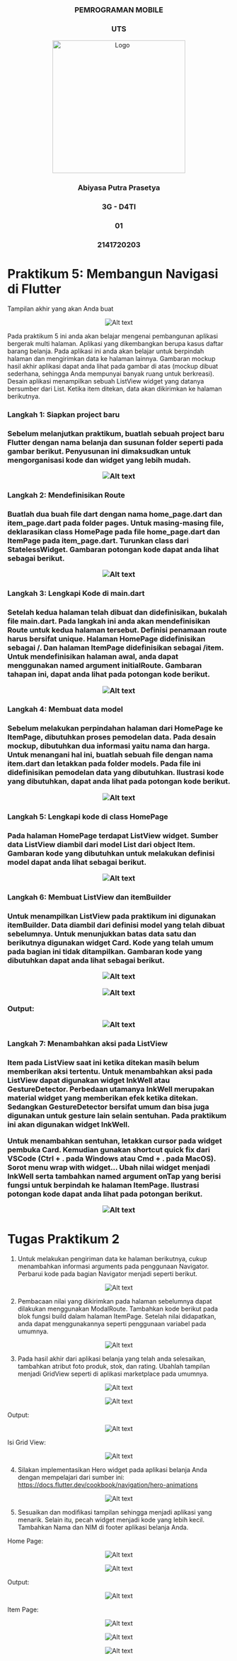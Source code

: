 <div align="center">
  <h3 align="center">PEMROGRAMAN MOBILE</h3>
  <h3 align="center">UTS</h3>
  <a href="https://github.com/othneildrew/Best-README-Template">
    <img src="img/logo_polinema.png" alt="Logo" width="300" height="300">
  </a>

  <h3 align="center">Abiyasa Putra Prasetya</h3>
  <h3 align="center">3G - D4TI</h3>
  <h3 align="center">01</h3>
  <h3 align="center">2141720203</h3>
</div>

# Praktikum 5: Membangun Navigasi di Flutter

Tampilan akhir yang akan Anda buat

<p align="center">
  <img src="img/praktikum_5/1.png" alt="Alt text">
</p>

Pada praktikum 5 ini anda akan belajar mengenai pembangunan aplikasi bergerak multi halaman. Aplikasi yang dikembangkan berupa kasus daftar barang belanja. Pada aplikasi ini anda akan belajar untuk berpindah halaman dan mengirimkan data ke halaman lainnya. Gambaran mockup hasil akhir aplikasi dapat anda lihat pada gambar di atas (mockup dibuat sederhana, sehingga Anda mempunyai banyak ruang untuk berkreasi). Desain aplikasi menampilkan sebuah ListView widget yang datanya bersumber dari List. Ketika item ditekan, data akan dikirimkan ke halaman berikutnya.

<h3>Langkah 1: Siapkan project baru<h3>

Sebelum melanjutkan praktikum, buatlah sebuah project baru Flutter dengan nama belanja dan susunan folder seperti pada gambar berikut. Penyusunan ini dimaksudkan untuk mengorganisasi kode dan widget yang lebih mudah.

<p align="center">
  <img src="img/praktikum_5/2.png" alt="Alt text">
</p>

<h3>Langkah 2: Mendefinisikan Route<h3>

Buatlah dua buah file dart dengan nama home_page.dart dan item_page.dart pada folder pages. Untuk masing-masing file, deklarasikan class HomePage pada file home_page.dart dan ItemPage pada item_page.dart. Turunkan class dari StatelessWidget. Gambaran potongan kode dapat anda lihat sebagai berikut.

<p align="center">
  <img src="img/praktikum_5/3.png" alt="Alt text">
</p>

<h3>Langkah 3: Lengkapi Kode di main.dart<h3>

Setelah kedua halaman telah dibuat dan didefinisikan, bukalah file main.dart. Pada langkah ini anda akan mendefinisikan Route untuk kedua halaman tersebut. Definisi penamaan route harus bersifat unique. Halaman HomePage didefinisikan sebagai /. Dan halaman ItemPage didefinisikan sebagai /item. Untuk mendefinisikan halaman awal, anda dapat menggunakan named argument initialRoute. Gambaran tahapan ini, dapat anda lihat pada potongan kode berikut.

<p align="center">
  <img src="img/praktikum_5/4.png" alt="Alt text">
</p>

<h3>Langkah 4: Membuat data model<h3>

Sebelum melakukan perpindahan halaman dari HomePage ke ItemPage, dibutuhkan proses pemodelan data. Pada desain mockup, dibutuhkan dua informasi yaitu nama dan harga. Untuk menangani hal ini, buatlah sebuah file dengan nama item.dart dan letakkan pada folder models. Pada file ini didefinisikan pemodelan data yang dibutuhkan. Ilustrasi kode yang dibutuhkan, dapat anda lihat pada potongan kode berikut.

<p align="center">
  <img src="img/praktikum_5/5.png" alt="Alt text">
</p>

<h3>Langkah 5: Lengkapi kode di class HomePage<h3>

Pada halaman HomePage terdapat ListView widget. Sumber data ListView diambil dari model List dari object Item. Gambaran kode yang dibutuhkan untuk melakukan definisi model dapat anda lihat sebagai berikut.

<p align="center">
  <img src="img/praktikum_5/6.png" alt="Alt text">
</p>

<h3>Langkah 6: Membuat ListView dan itemBuilder<h3>

Untuk menampilkan ListView pada praktikum ini digunakan itemBuilder. Data diambil dari definisi model yang telah dibuat sebelumnya. Untuk menunjukkan batas data satu dan berikutnya digunakan widget Card. Kode yang telah umum pada bagian ini tidak ditampilkan. Gambaran kode yang dibutuhkan dapat anda lihat sebagai berikut.

<p align="center">
  <img src="img/praktikum_5/7.png" alt="Alt text">
</p>

<p align="center">
  <img src="img/praktikum_5/8.png" alt="Alt text">
</p>

Output:

<p align="center">
  <img src="img/praktikum_5/run1.png" alt="Alt text">
</p>

<h3>Langkah 7: Menambahkan aksi pada ListView<h3>

Item pada ListView saat ini ketika ditekan masih belum memberikan aksi tertentu. Untuk menambahkan aksi pada ListView dapat digunakan widget InkWell atau GestureDetector. Perbedaan utamanya InkWell merupakan material widget yang memberikan efek ketika ditekan. Sedangkan GestureDetector bersifat umum dan bisa juga digunakan untuk gesture lain selain sentuhan. Pada praktikum ini akan digunakan widget InkWell.

Untuk menambahkan sentuhan, letakkan cursor pada widget pembuka Card. Kemudian gunakan shortcut quick fix dari VSCode (Ctrl + . pada Windows atau Cmd + . pada MacOS). Sorot menu wrap with widget... Ubah nilai widget menjadi InkWell serta tambahkan named argument onTap yang berisi fungsi untuk berpindah ke halaman ItemPage. Ilustrasi potongan kode dapat anda lihat pada potongan berikut.

<p align="center">
  <img src="img/praktikum_5/9.png" alt="Alt text">
</p>

# Tugas Praktikum 2

1. Untuk melakukan pengiriman data ke halaman berikutnya, cukup menambahkan informasi arguments pada penggunaan Navigator. Perbarui kode pada bagian Navigator menjadi seperti berikut.

<p align="center">
  <img src="img/praktikum_5/10.png" alt="Alt text">
</p>

2. Pembacaan nilai yang dikirimkan pada halaman sebelumnya dapat dilakukan menggunakan ModalRoute. Tambahkan kode berikut pada blok fungsi build dalam halaman ItemPage. Setelah nilai didapatkan, anda dapat menggunakannya seperti penggunaan variabel pada umumnya.

<p align="center">
  <img src="img/praktikum_5/11.png" alt="Alt text">
</p>

3. Pada hasil akhir dari aplikasi belanja yang telah anda selesaikan, tambahkan atribut foto produk, stok, dan rating. Ubahlah tampilan menjadi GridView seperti di aplikasi marketplace pada umumnya.

<p align="center">
  <img src="img/praktikum_5/12.png" alt="Alt text">
</p>

<p align="center">
  <img src="img/praktikum_5/13.png" alt="Alt text">
</p>

Output:

<p align="center">
  <img src="img/praktikum_5/rungrid.png" alt="Alt text">
</p>

Isi Grid View:

<p align="center">
  <img src="img/praktikum_5/run2.png" alt="Alt text">
</p>

4. Silakan implementasikan Hero widget pada aplikasi belanja Anda dengan mempelajari dari sumber ini: https://docs.flutter.dev/cookbook/navigation/hero-animations

<p align="center">
  <img src="img/praktikum_5/14.png" alt="Alt text">
</p>

5. Sesuaikan dan modifikasi tampilan sehingga menjadi aplikasi yang menarik. Selain itu, pecah widget menjadi kode yang lebih kecil. Tambahkan Nama dan NIM di footer aplikasi belanja Anda.

Home Page:

<p align="center">
  <img src="img/praktikum_5/15.png" alt="Alt text">
</p>

<p align="center">
  <img src="img/praktikum_5/16.png" alt="Alt text">
</p>

Output:

<p align="center">
  <img src="img/praktikum_5/run3.png" alt="Alt text">
</p>

Item Page:

<p align="center">
  <img src="img/praktikum_5/17.png" alt="Alt text">
</p>

<p align="center">
  <img src="img/praktikum_5/18.png" alt="Alt text">
</p>

<p align="center">
  <img src="img/praktikum_5/run4.png" alt="Alt text">
</p>